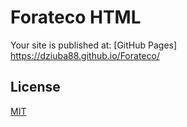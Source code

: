 # Forateco HTML
Your site is published at: [GitHub Pages] <https://dziuba88.github.io/Forateco/>

## License
[MIT](https://choosealicense.com/licenses/mit/)
